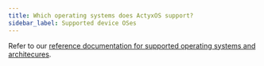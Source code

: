 ```yaml
---
title: Which operating systems does ActyxOS support?
sidebar_label: Supported device OSes
---
```


Refer to our [reference documentation for supported operating systems and architecures](../reference/actyx-reference).